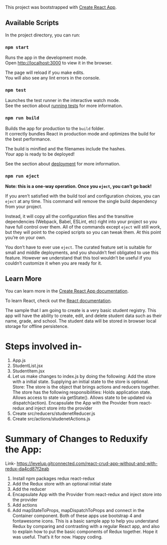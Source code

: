 ﻿This project was bootstrapped with [Create React App](https://github.com/facebook/create-react-app).


## Available Scripts

In the project directory, you can run:


### `npm start`

Runs the app in the development mode.<br>
Open [http://localhost:3000](http://localhost:3000) to view it in the browser.

The page will reload if you make edits.<br>
You will also see any lint errors in the console.


### `npm test`

Launches the test runner in the interactive watch mode.<br>
See the section about [running tests](https://facebook.github.io/create-react-app/docs/running-tests) for more information.


### `npm run build`

Builds the app for production to the `build` folder.<br>
It correctly bundles React in production mode and optimizes the build for the best performance.

The build is minified and the filenames include the hashes.<br>
Your app is ready to be deployed!

See the section about [deployment](https://facebook.github.io/create-react-app/docs/deployment) for more information.


### `npm run eject`

**Note: this is a one-way operation. Once you `eject`, you can’t go back!**

If you aren’t satisfied with the build tool and configuration choices, you can `eject` at any time. This command will remove the single build dependency from your project.

Instead, it will copy all the configuration files and the transitive dependencies (Webpack, Babel, ESLint, etc) right into your project so you have full control over them. All of the commands except `eject` will still work, but they will point to the copied scripts so you can tweak them. At this point you’re on your own.

You don’t have to ever use `eject`. The curated feature set is suitable for small and middle deployments, and you shouldn’t feel obligated to use this feature. However we understand that this tool wouldn’t be useful if you couldn’t customize it when you are ready for it.


## Learn More

You can learn more in the [Create React App documentation](https://facebook.github.io/create-react-app/docs/getting-started).

To learn React, check out the [React documentation](https://reactjs.org/).


The sample that I am going to create is a very basic student registry. 
This app will have the ability to create, edit, and delete student data such as their name, grade, and school. 
The student data will be stored in browser local storage for offline persistence.

# Steps involved in-
1. App.js
2. StudentList.jsx
3. StudentItem.jsx
4. Let us make changes to index.js by doing the following:
Add the store with a initial state. Supplying an initial state to the store is optional.
Store: The store is the object that brings actions and reducers together.
The store has the following responsibilities:
Holds application state. Allows access to state via getState(). Allows state to be updated via dispatch(action).
Encapsulate the App with the Provider from react-redux and inject store into the provider
5. Create src/reducers/studenetReducer.js
6. Create src/actions/studenetActions.js


# Summary of Changes to Reduxify the App:
Link- https://levelup.gitconnected.com/react-crud-app-without-and-with-redux-da4cd87f2eab
1. Install npm packages redux react-redux
2. Add the Redux store with an optional initial state
3. Add the reducer
4. Encapsulate App with the Provider from react-redux and inject store into the provider
5. Add actions
6. Add mapStateToProps, mapDispatchToProps and connect in the Container component.
 Both of these apps use bootstrap 4 and fontawesome icons. This is a basic sample app to help you understand Redux by comparing and contrasting with a regular React app, and also to explain how to put the basic components of Redux together. Hope it was useful.
That’s it for now. Happy coding.
